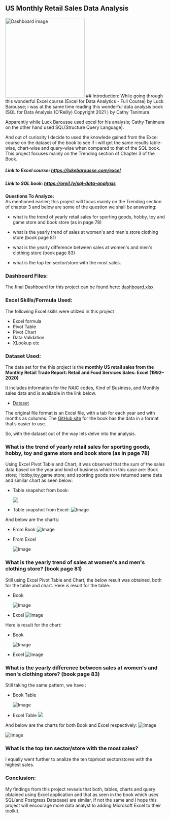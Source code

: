 
## US Monthly Retail Sales Data Analysis

<img src="./images/dashboard1.gif" alt="Dashboard image" width="250">
## Introduction:
 While going through this wonderful Excel course (Excel for Data Analytics - Full Course) by Luck Barousse; i was at the same time reading this  wonderful  data analysis book (SQL for Data Analysis
 (O’Reilly)  Copyright 2021 ) by Cathy Tanimura.  

 Apparently while Luck Barousse used excel for his analysis; Cathy Tanimura on the other hand used SQL(Structure  Query Language).

 And out of curiosity I decide to used the knowlede gained from the Excel course on the dataset of the book to see if i will get the same results table-wise, chart-wise and query-wise  when compared to that of the SQL book.
 This project focuses mainly on the Trending section of Chapter 3 of the Book.

##### Link to Excel course: https://lukebarousse.com/excel

##### Link to SQL book:  https://oreil.ly/sql-data-analysis

**Questions To Analyze:**  
 As mentioned earlier; this project will focus mainly on the Trending section of chapter 3 and below are some of the question we shall be answering:


- what is the trend  of yearly retail sales for sporting goods, hobby, toy and game store and book store (as in page 78)

- what is the yearly trend of sales at women's and men's store clothing store (book page 81)

- what is the yearly difference between sales at women's and men's clothing store (book page 83)

- what is the top ten sector/store with the most sales.


 

### Dashboard Files:
The final Dashboard for this project can be found here: [dashboard.xlsx](Resources/dashboard.xlsx)

### Excel Skills/Formula Used:
The following Excel skills were utilzed in this project
- Excel formula
- Pivot Table
- Pivot Chart
- Data Validation
- XLookup
etc



### Dataset Used:
The data set for the this project is the 
**monthly US retail sales from
the Monthly Retail Trade Report: Retail and Food Services Sales: Excel (1992–
2020)** 

It includes information for the NAIC codes, Kind of Business, and Monthly sales data and is available in the link below.
-  [Dataset](https://www.census.gov/retail/index.html#mrts)

 The original file format
is an Excel file, with a tab for each year and with months as columns. The [GitHub site](https://oreil.ly/LMiHw)
for the book has the data in a format that’s easier to use.

So, with the dataset out of the way lets delve into the analysis.
### What is the trend  of yearly retail sales for sporting goods, hobby, toy and game store and book store (as in page 78)
Using Excel Pivot Table and Chart, it was  observed that the sum of the sales data based on the year and kind of business which in this case are: Book store; Hobby,toy,game store; and sporting goods store returned same data and similar chart as seen below:

- Table snapshot from book:


  <img src ="./images/trending_leisure_stores_table_book.png"/>


- Table snapshot from Excel:
  ![Image](/images/trending_leisure_stores_table.png)
  
And below are the charts:


- From Book
  ![Image](/images/trending_leisure_stores_book.png)
  
- From Excel

  ![Image](/images/trending_leisure_stores.png)



### What is the yearly trend of sales at women's and men's  clothing store? (book page 81)
Still using Excel Pivot Table and Chart, the below result was obtained, both for the table and chart.
Here is result for the table:
  - Book

       ![Image](/images/yearly_women_men_trending_book.png)

  - Excel
       ![Image](/images/yearly_women_men_trending_excel.png) 

  Here is result for the chart:
  - Book

    ![Image](/images/men_women_chart_book.png)

  - Excel
    ![Image](/images/men_women_chart_excel.png)





### What is the yearly difference between sales at women's and men's clothing store? (book page 83)

Still taking the same pattern, we have :
- Book Table


  ![Image](/images/women_men_diff_table_book.png)

- Excel Table
  ![](/images/women_men_diff_table_excel.png)


And below are the charts for both Book and Excel respectively:
 ![Image](/images/yearly_diff_men_women_book.png)


![Image](/images/yearly_diff_men_women_excel.png)




### What is the top ten sector/store with the most sales?
 I equally went  further to  analize the ten topmost sector/stores with the highest sales.


### Conclusion:
My findings from this project reveals that both, tables, charts and query obtained using Excel application and that as seen in the book which uses SQL(and Postgress Database) are similar, if not the same and I hope this project will encourage more data analyst to adding Microsoft Excel to their toolkit.




